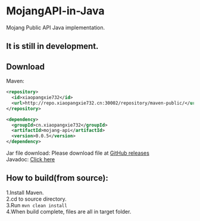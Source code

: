 # MojangAPI-in-Java
Mojang Public API Java implementation.  
## It is still in development.
    
## Download
Maven:
```xml
<repository>
  <id>xiaopangxie732</id>
  <url>http://repo.xiaopangxie732.cn:30002/repository/maven-public/</url>
</repository>
```
```xml
<dependency>
  <groupId>cn.xiaopangxie732</groupId>
  <artifactId>mojang-api</artifactId>
  <version>0.0.5</version>
</dependency>
```
  
Jar file download: Please download file at [GitHub releases](https://github.com/XiaoPangxie732/MojangAPI-in-Java/releases/latest)  
Javadoc: [Click here](https://maxpixel.cn:20443/xiaopangxie732/projects/mojang-api/javadoc/0.0.4/)
## How to build(from source):      
1.Install Maven.  
2.cd to source directory.  
3.Run <code>mvn clean install</code>  
4.When build complete, files are all in target folder. 